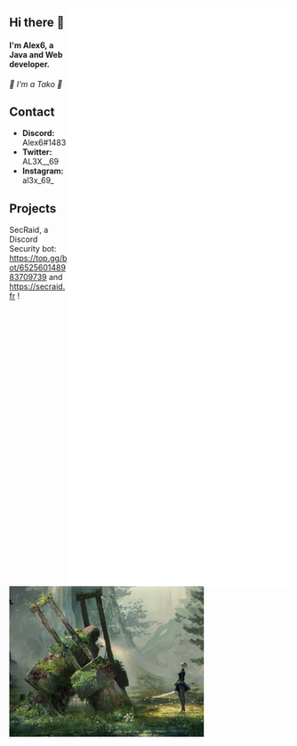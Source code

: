 [<img align="right" alt="🐙 Tako is watching you" width="400" src="https://github.com/AL3X-69/AL3X-69/blob/main/github-metrics.svg">](https://secraid.fr)
## Hi there 👋
#### I'm Alex6, a Java and Web developer.</h4>
*🐙 I'm a Tako 🐙*

## Contact
- **Discord:** Alex6#1483
- **Twitter:** AL3X__69
- **Instagram:** al3x_69_

## Projects
SecRaid, a Discord Security bot: https://top.gg/bot/652560148983709739 and https://secraid.fr !

<!--![https://github.com/AL3X-69](https://github-readme-stats.vercel.app/api?username=AL3X-69&show_icons=true&theme=highcontrast) OLD METRICS-->
[<img align="center" width="350" alt="🐙 Tako is watching you" src="https://raw.githubusercontent.com/AL3X-69/AL3X-69/main/nier_crop.png">](https://secraid.fr)

